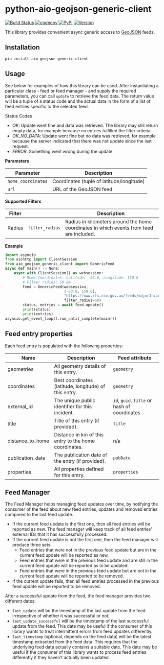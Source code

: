 # python-aio-geojson-generic-client

[![Build Status](https://github.com/exxamalte/python-aio-geojson-generic-client/workflows/CI/badge.svg?branch=main)](https://github.com/exxamalte/python-aio-geojson-generic-client/actions?workflow=CI)
[![codecov](https://codecov.io/gh/exxamalte/python-aio-geojson-generic-client/branch/main/graph/badge.svg?token=F5ZEM1UO56)](https://codecov.io/gh/exxamalte/python-aio-geojson-generic-client)
[![PyPi](https://img.shields.io/pypi/v/aio-geojson-generic-client.svg)](https://pypi.python.org/pypi/aio-geojson-generic-client)
[![Version](https://img.shields.io/pypi/pyversions/aio-geojson-generic-client.svg)](https://pypi.python.org/pypi/aio-geojson-generic-client)

This library provides convenient async generic access to [GeoJSON](https://datatracker.ietf.org/doc/html/rfc7946) feeds.

## Installation
`pip install aio-geojson-generic-client`

## Usage
See below for examples of how this library can be used. After instantiating a 
particular class - feed or feed manager - and supply the required parameters, 
you can call `update` to retrieve the feed data. The return value 
will be a tuple of a status code and the actual data in the form of a list of 
feed entries specific to the selected feed.

Status Codes
* _OK_: Update went fine and data was retrieved. The library may still 
  return empty data, for example because no entries fulfilled the filter 
  criteria.
* _OK_NO_DATA_: Update went fine but no data was retrieved, for example 
  because the server indicated that there was not update since the last request.
* _ERROR_: Something went wrong during the update

**Parameters**

| Parameter          | Description                               |
|--------------------|-------------------------------------------|
| `home_coordinates` | Coordinates (tuple of latitude/longitude) |
| `url`              | URL of the GeoJSON feed                   |

**Supported Filters**

| Filter     |                     | Description |
|------------|---------------------|-------------|
| Radius     | `filter_radius`     | Radius in kilometers around the home coordinates in which events from feed are included. |

**Example**
```python
import asyncio
from aiohttp import ClientSession
from aio_geojson_generic_client import GenericFeed
async def main() -> None:
    async with ClientSession() as websession:    
        # Home Coordinates: Latitude: -33.0, Longitude: 150.0
        # Filter radius: 50 km
        feed = GenericFeed(websession, 
                           (-33.0, 150.0),
                           "https://www.rfs.nsw.gov.au/feeds/majorIncidents.json",
                           filter_radius=50)
        status, entries = await feed.update()
        print(status)
        print(entries)
asyncio.get_event_loop().run_until_complete(main())
```

## Feed entry properties
Each feed entry is populated with the following properties:

| Name               | Description                                                                                         | Feed attribute                               |
|--------------------|-----------------------------------------------------------------------------------------------------|----------------------------------------------|
| geometries         | All geometry details of this entry.                                                                 | `geometry`                                   |
| coordinates        | Best coordinates (latitude, longitude) of this entry.                                               | `geometry`                                   |
| external_id        | The unique public identifier for this incident.                                                     | `id`, `guid`, `title` or hash of coordinates |
| title              | Title of this entry (if provided).                                                                  | `title`                                      |
| distance_to_home   | Distance in km of this entry to the home coordinates.                                               | n/a                                          |
| publication_date   | The publication date of the entry (if provided).                                                    | `pubDate`                                    |
| properties         | All properties defined for this entry.                                                              | `properties`                                 |


## Feed Manager

The Feed Manager helps managing feed updates over time, by notifying the 
consumer of the feed about new feed entries, updates and removed entries 
compared to the last feed update.

* If the current feed update is the first one, then all feed entries will be 
  reported as new. The feed manager will keep track of all feed entries' 
  external IDs that it has successfully processed.
* If the current feed update is not the first one, then the feed manager will 
  produce three sets:
  * Feed entries that were not in the previous feed update but are in the 
    current feed update will be reported as new.
  * Feed entries that were in the previous feed update and are still in the 
    current feed update will be reported as to be updated.
  * Feed entries that were in the previous feed update but are not in the 
    current feed update will be reported to be removed.
* If the current update fails, then all feed entries processed in the previous
  feed update will be reported to be removed.

After a successful update from the feed, the feed manager provides two
different dates:

* `last_update` will be the timestamp of the last update from the feed 
  irrespective of whether it was successful or not.
* `last_update_successful` will be the timestamp of the last successful update 
  from the feed. This date may be useful if the consumer of this library wants 
  to treat intermittent errors from feed updates differently.
* `last_timestamp` (optional, depends on the feed data) will be the latest 
  timestamp extracted from the feed data. 
  This requires that the underlying feed data actually contains a suitable 
  date. This date may be useful if the consumer of this library wants to 
  process feed entries differently if they haven't actually been updated.
